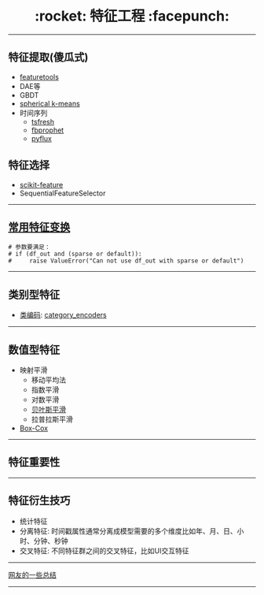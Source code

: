<h1 align = "center">:rocket: 特征工程 :facepunch:</h1>

---
## 特征提取(傻瓜式)
- [featuretools][3]
- DAE等
- GBDT
- [spherical k-means][5]
- 时间序列
    - [tsfresh][6]
    - [fbprophet][7]
    - [pyflux][8]
## 特征选择
- [scikit-feature][4]
- SequentialFeatureSelector
---
## [常用特征变换][0]

```
# 参数要满足：
# if (df_out and (sparse or default)):
#     raise ValueError("Can not use df_out with sparse or default")
```

---
## 类别型特征
- [类编码][1]: [category_encoders][2]
---
## 数值型特征
- 映射平滑
  - 移动平均法
  - 指数平滑
  - 对数平滑
  - [贝叶斯平滑][20]
  - 拉普拉斯平滑
- [Box-Cox][21]
---
## 特征重要性
---
## 特征衍生技巧
- 统计特征
- 分离特征: 时间戳属性通常分离成模型需要的多个维度比如年、月、日、小时、分钟、秒钟
- 交叉特征: 不同特征群之间的交叉特征，比如UI交互特征


---
[网友的一些总结][10]















---
[0]: http://nbviewer.jupyter.org/github/Jie-Yuan/2_DataMining/blob/master/3_FeatureEngineering/sklearn_pandas.ipynb
[1]: http://contrib.scikit-learn.org/categorical-encoding/backward_difference.html
[2]: https://github.com/scikit-learn-contrib/categorical-encoding
[3]: https://github.com/Featuretools/featuretools
[4]: https://github.com/jundongl/scikit-feature
[5]: https://github.com/justinsalamon/skm
[6]: https://github.com/blue-yonder/tsfresh
[7]: https://github.com/facebook/prophet
[8]: http://pyflux.readthedocs.io/en/latest/arima.html

[10]: http://www.cnblogs.com/weibao/p/6252280.html

[20]: https://github.com/Jie-Yuan/2_DataMining/blob/master/3_FeatureEngineering/SmoothMapping/BayesianSmoothing.py
[21]: http://nbviewer.jupyter.org/github/Jie-Yuan/2_DataMining/blob/master/3_FeatureEngineering/Box-Cox/Box-Cox.ipynb
